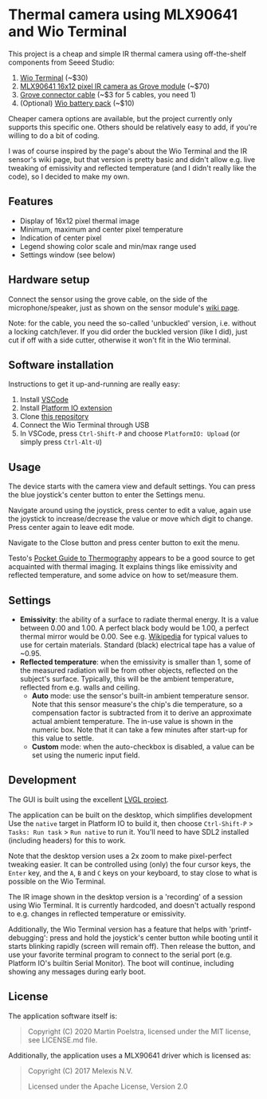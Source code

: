 # Thermal camera using MLX90641 and Wio Terminal

This project is a cheap and simple IR thermal camera using off-the-shelf
components from Seeed Studio:

1. [Wio Terminal](https://www.seeedstudio.com/Wio-Terminal-p-4509.html) (~\$30)
2. [MLX90641 16x12 pixel IR camera as Grove module](https://www.seeedstudio.com/Grove-Thermal-Imaging-Camera-IR-Array-MLX90641-110-degree-p-4612.html) (~\$70)
3. [Grove connector cable](https://www.seeedstudio.com/Grove-Universal-4-Pin-20cm-Unbuckled-Cable-5-PCs-Pack-p-749.html) (~\$3 for 5 cables, you need 1)
4. (Optional) [Wio battery pack](https://www.seeedstudio.com/Wio-Terminal-Chassis-Battery-p-4516.html) (~\$10)

Cheaper camera options are available, but the project currently only supports
this specific one. Others should be relatively easy to add, if you're willing
to do a bit of coding.

I was of course inspired by the page's about the Wio Terminal and the IR
sensor's wiki page, but that version is pretty basic and didn't allow e.g.
live tweaking of emissivity and reflected temperature (and I didn't really
like the code), so I decided to make my own.

## Features

- Display of 16x12 pixel thermal image
- Minimum, maximum and center pixel temperature
- Indication of center pixel
- Legend showing color scale and min/max range used
- Settings window (see below)

## Hardware setup

Connect the sensor using the grove cable, on the side of the microphone/speaker,
just as shown on the sensor module's [wiki page](https://wiki.seeedstudio.com/Grove-Thermal-Imaging-Camera-IR-Array/).

Note: for the cable, you need the so-called 'unbuckled' version, i.e. without a
locking catch/lever. If you did order the buckled version (like I did), just cut
if off with a side cutter, otherwise it won't fit in the Wio terminal.

## Software installation

Instructions to get it up-and-running are really easy:

1. Install [VSCode](https://code.visualstudio.com/)
2. Install [Platform IO extension](https://marketplace.visualstudio.com/items?itemName=platformio.platformio-ide)
3. Clone [this repository](https://github.com/poelstra/thermal-camera)
4. Connect the Wio Terminal through USB
5. In VSCode, press `Ctrl-Shift-P` and choose `PlatformIO: Upload` (or simply press `Ctrl-Alt-U`)

## Usage

The device starts with the camera view and default settings.
You can press the blue joystick's center button to enter the Settings menu.

Navigate around using the joystick, press center to edit a value,
again use the joystick to increase/decrease the value or move which
digit to change. Press center again to leave edit mode.

Navigate to the Close button and press center button to exit the menu.

Testo's [Pocket Guide to Thermography](https://static-int.testo.com/media/1d/b7/21fc65abbea1/Pocket-Guide-Thermography-EN.pdf) appears to be a good source to get acquainted with thermal imaging.
It explains things like emissivity and reflected temperature, and
some advice on how to set/measure them.

## Settings

- **Emissivity**: the ability of a surface to radiate thermal energy.
  It is a value between 0.00 and 1.00. A perfect black body would be
  1.00, a perfect thermal mirror would be 0.00.
  See e.g. [Wikipedia](https://en.wikipedia.org/wiki/Emissivity#Emissivities_of_common_surfaces)
  for typical values to use for certain materials.
  Standard (black) electrical tape has a value of ~0.95.
- **Reflected temperature**: when the emissivity is smaller than 1,
  some of the measured radiation will be from other objects, reflected
  on the subject's surface. Typically, this will be the ambient temperature,
  reflected from e.g. walls and ceiling.
  - **Auto** mode: use the sensor's built-in ambient temperature sensor.
    Note that this sensor measure's the chip's die temperature, so a compensation
    factor is subtracted from it to derive an approximate actual ambient temperature.
    The in-use value is shown in the numeric box. Note that it can take a few
    minutes after start-up for this value to settle.
  - **Custom** mode: when the auto-checkbox is disabled, a value can be set
    using the numeric input field.

## Development

The GUI is built using the excellent [LVGL project](https://lvgl.io/).

The application can be built on the desktop, which simplifies development Use the `native` target in Platform IO to
build it, then choose `Ctrl-Shift-P` > `Tasks: Run task` > `Run native` to run it. You'll need to have SDL2 installed (including headers) for this to work.

Note that the desktop version uses a 2x zoom to make pixel-perfect tweaking easier.
It can be controlled using (only) the four cursor keys, the `Enter` key, and the `A`,
`B` and `C` keys on your keyboard, to stay close to what is possible on the Wio Terminal.

The IR image shown in the desktop version is a 'recording' of a session using
Wio Terminal. It is currently hardcoded, and doesn't actually respond to e.g. changes
in reflected temperature or emissivity.

Additionally, the Wio Terminal version has a feature that helps with 'printf-debugging':
press and hold the joystick's center button while booting until it starts blinking
rapidly (screen will remain off). Then release the button, and use your favorite
terminal program to connect to the serial port (e.g. Platform IO's builtin Serial
Monitor). The boot will continue, including showing any messages during early boot.

## License

The application software itself is:

> Copyright (C) 2020 Martin Poelstra, licensed under the MIT license, see LICENSE.md file.

Additionally, the application uses a MLX90641 driver which is licensed as:

> Copyright (C) 2017 Melexis N.V.
>
> Licensed under the Apache License, Version 2.0
